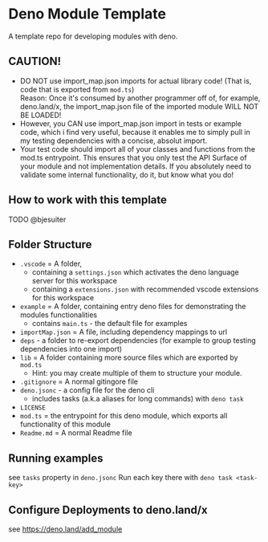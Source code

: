 # Deno Module Template

A template repo for developing modules with deno.

## CAUTION!

- DO NOT use import_map.json imports for actual library code! (That is, code that is exported from `mod.ts`)  
  Reason: Once it's consumed by another programmer off of, for example, deno.land/x, the import_map.json file of the imported module
  WILL NOT BE LOADED!
- However, you CAN use import_map.json import in tests or example code, which i find very useful, because it enables me to simply
  pull in my testing dependencies with a concise, absolut import.
- Your test code should import all of your classes and functions from the mod.ts entrypoint.
  This ensures that you only test the API Surface of your module and not implementation details.
  If you absolutely need to validate some internal functionality, do it, but know what you do!

## How to work with this template

TODO @bjesuiter

## Folder Structure

- `.vscode` = A folder,
  - containing a `settings.json` which activates the deno language server for this workspace
  - containing a `extensions.json` with recommended vscode extensions for this workspace
- `example` = A folder, containing entry deno files for demonstrating the modules functionalities
  - contains `main.ts` - the default file for examples
- `importMap.json` = A file, including dependency mappings to url
- `deps` - a folder to re-export dependencies
  (for example to group testing dependencies into one import)
- `lib` = A folder containing more source files which are exported by `mod.ts`
  - Hint: you may create multiple of them to structure your module.
- `.gitignore` = A normal gitingore file
- `deno.jsonc` - a config file for the deno cli
  - includes tasks (a.k.a aliases for long commands) with `deno task`
- `LICENSE`
- `mod.ts` = the entrypoint for this deno module, which exports all functionality of this module
- `Readme.md` = A normal Readme file

## Running examples

see `tasks` property in `deno.jsonc`
Run each key there with `deno task <task-key>`

## Configure Deployments to deno.land/x

see https://deno.land/add_module

